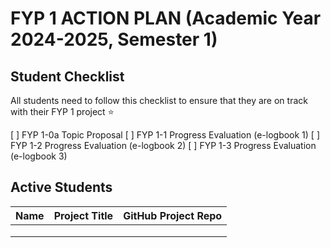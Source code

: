 # FYP 1 ACTION PLAN (Academic Year 2024-2025, Semester 1)

## Student Checklist

All students need to follow this checklist to ensure that they are on track with their FYP 1 project :star: 

[ ] FYP 1-0a Topic Proposal
[ ] FYP 1-1 Progress Evaluation (e-logbook 1)
[ ] FYP 1-2 Progress Evaluation (e-logbook 2)
[ ] FYP 1-3 Progress Evaluation (e-logbook 3)

## Active Students

| Name | Project Title | GitHub Project Repo |
|------|---------------|---------------------|
|      |               |                     |
|      |               |                     |
|      |               |                     |







